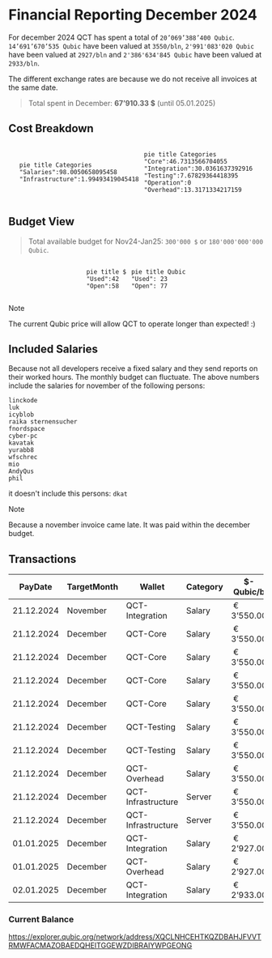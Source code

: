# Financial Reporting December 2024
For december 2024 QCT has spent a total of `20’069’388’400 Qubic`.
` 14’691’670’535 Qubic` have been valued at `3550/bln`, `2'991'083'020 Qubic` have been valued at `2927/bln` and `2'386'634'845 Qubic` have been valued at `2933/bln`.

The different exchange rates are because we do not receive all invoices at the same date.

> Total spent in December: **67’910.33 $** (until 05.01.2025)

## Cost Breakdown

<div style="display: flex; justify-content: center; align-items: center; gap: 10px;flex-wrap:wrap;">
<div>

 ```mermaid
pie title Categories
"Salaries":98.0050658095458
"Infrastructure":1.99493419045418

```

</div>
 <div>

 ```mermaid
pie title Categories
"Core":46.7313566704055
"Integration":30.0361637392916
"Testing":7.67829364418395
"Operation":0
"Overhead":13.3171334217159

```

 </div>
</div>

## Budget View
> Total available budget for Nov24-Jan25: `300'000 $` or `180'000'000'000 Qubic`.

<div style="display: flex; justify-content: center; align-items: center; gap: 10px;flex-wrap:wrap;">
<div>



```mermaid
pie title $
"Used":42
"Open":58
```

</div>
 <div>

```mermaid
pie title Qubic
"Used": 23
"Open": 77
```

 </div>
</div>

>[!NOTE] 
>The current Qubic price will allow QCT to operate longer than expected! :)

## Included Salaries
Because not all developers receive a fixed salary and they send reports on their worked hours. The monthly budget can fluctuate. The above numbers include the salaries for november of the following persons:

```
linckode
luk
icyblob
raika sternensucher
fnordspace
cyber-pc
kavatak
yurabb8
wfschrec
mio
AndyQus
phil
```
it doesn't include this persons: `dkat`

> [!NOTE]
> Because a november invoice came late. It was paid within the december budget.

## Transactions


| PayDate    | TargetMonth | Wallet | Category | $-Qubic/b       | Amount $       | Amount Qubic         | TX Link                                                                                            |
| ---------- | ----------- |  -------------------- | ------------- | --------------- | -------------- | -------------------- | -------------------------------------------------------------------------------------------------- |
| 21.12.2024 | November | QCT-Integration    | Salary |  €     3’550.00 |  €    7’350.00   |  €  2’070’422’535.21    | https://explorer.qubic.org/network/tx/iejlwkllzlxxbhmzunuaoiesdcrdnfjcctphnmvngdqvikdpvjobxvxdbfon |
| 21.12.2024 | December | QCT-Core           | Salary |  €     3’550.00 |  €    3’000.00   |  €      845’070’422.54  | https://explorer.qubic.org/network/tx/kkqfdounzhddwfvvvaebkaqrbhgatyujrydvhkniqadqwudynfwjvjybaueb |
| 21.12.2024 | December | QCT-Core           | Salary |  €     3’550.00 |  €  11’505.14    |  €  3’240’885’633.80    | https://explorer.qubic.org/network/tx/kkqfdounzhddwfvvvaebkaqrbhgatyujrydvhkniqadqwudynfwjvjybaueb |
| 21.12.2024 | December | QCT-Core           | Salary |  €     3’550.00 |  €    9’795.52   |  €  2’759’301’408.45    | https://explorer.qubic.org/network/tx/kkqfdounzhddwfvvvaebkaqrbhgatyujrydvhkniqadqwudynfwjvjybaueb |
| 21.12.2024 | December | QCT-Core           | Salary |  €     3’550.00 |  €    4’000.00   |  €  1’126’760’563.38    | https://explorer.qubic.org/network/tx/kkqfdounzhddwfvvvaebkaqrbhgatyujrydvhkniqadqwudynfwjvjybaueb |
| 21.12.2024 | December | QCT-Testing        | Salary |  €     3’550.00 |  €    3’150.00   |  €      887’323’943.66  | https://explorer.qubic.org/network/tx/fzbobccfkroyodscybgoljsgnwedueqvdwtmrzfclhdysajdmzjvdmcbgjhb |
| 21.12.2024 | December | QCT-Testing        | Salary |  €     3’550.00 |  €    1’500.00   |  €      422’535’211.27  | https://explorer.qubic.org/network/tx/fzbobccfkroyodscybgoljsgnwedueqvdwtmrzfclhdysajdmzjvdmcbgjhb |
| 21.12.2024 | December | QCT-Overhead       | Salary |  €     3’550.00 |  €    7’500.00   |  €  2’112’676’056.34    | https://explorer.qubic.org/network/tx/jbqfkvwdnakxletyzflkbtfsqlchaopmijzttiddggmaolvamstiwlfcxlxg |
| 21.12.2024 | December | QCT-Infrastructure | Server |  €     3’550.00 |  €        273.17 |  €        76’948’281.69 | https://explorer.qubic.org/network/tx/lltmnfzyqovbcdfpiymtguapmvmadqzrfcrkdnjvbchfttqmlouoopzdjmmo |
| 21.12.2024 | December | QCT-Infrastructure | Server |  €     3’550.00 |  €    1’081.60   |  €      304’676’056.34  | https://explorer.qubic.org/network/tx/lltmnfzyqovbcdfpiymtguapmvmadqzrfcrkdnjvbchfttqmlouoopzdjmmo |
| 01.01.2025 | December | QCT-Integration    | Salary |  €     2’927.00 |  €    8’190.00   |  €  2’798’086’778.27    | https://explorer.qubic.org/network/tx/qffdguajydriqbqkvdlufncyoatbtgekhmdfveforblmywdclzzuwasbshbm |
| 01.01.2025 | December | QCT-Overhead       | Salary |  €     2’927.00 |  €        564.90 |  €      192’996’241.89  | https://explorer.qubic.org/network/tx/lwmlsurpvlgxhhpeztxbbwvqawrawlccewgliwnzchlidffqueykcdpeglfn |
| 02.01.2025 | December | QCT-Integration    | Salary |  €     2’933.00 |  €    7’000.00   |  €  2’386’634’844.87    | https://explorer.qubic.org/network/tx/rbzlkommrmlgpedkffjzysvntmzfolcgdecfianaoftxnojglljmqtvamuib |

### Current Balance
https://explorer.qubic.org/network/address/XQCLNHCEHTKQZDBAHJFVVTRMWFACMAZOBAEDQHEITGGEWZDIBRAIYWPGEONG
